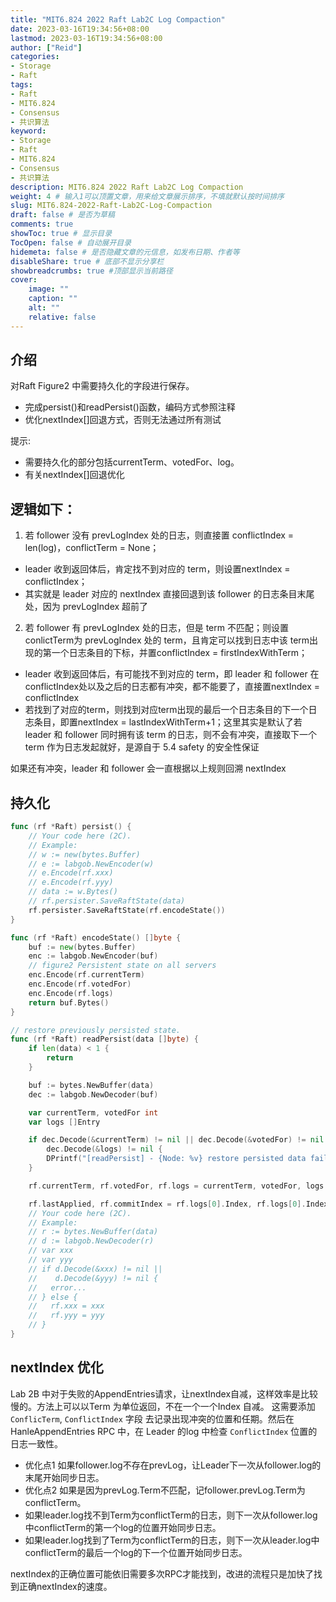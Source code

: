 ```yaml
---
title: "MIT6.824 2022 Raft Lab2C Log Compaction"
date: 2023-03-16T19:34:56+08:00
lastmod: 2023-03-16T19:34:56+08:00
author: ["Reid"]
categories: 
- Storage
- Raft
tags: 
- Raft
- MIT6.824
- Consensus
- 共识算法
keyword:
- Storage
- Raft
- MIT6.824
- Consensus
- 共识算法
description: MIT6.824 2022 Raft Lab2C Log Compaction
weight: 4 # 输入1可以顶置文章，用来给文章展示排序，不填就默认按时间排序
slug: MIT6.824-2022-Raft-Lab2C-Log-Compaction
draft: false # 是否为草稿
comments: true
showToc: true # 显示目录
TocOpen: false # 自动展开目录
hidemeta: false # 是否隐藏文章的元信息，如发布日期、作者等
disableShare: true # 底部不显示分享栏
showbreadcrumbs: true #顶部显示当前路径
cover:
    image: ""
    caption: ""
    alt: ""
    relative: false
---
```



## 介绍
对Raft Figure2 中需要持久化的字段进行保存。
- 完成persist()和readPersist()函数，编码方式参照注释
- 优化nextIndex[]回退方式，否则无法通过所有测试

提示: 
- 需要持久化的部分包括currentTerm、votedFor、log。
- 有关nextIndex[]回退优化

## 逻辑如下：

1. 若 follower 没有 prevLogIndex 处的日志，则直接置 conflictIndex = len(log)，conflictTerm = None；
- leader 收到返回体后，肯定找不到对应的 term，则设置nextIndex = conflictIndex；
- 其实就是 leader 对应的 nextIndex 直接回退到该 follower 的日志条目末尾处，因为 prevLogIndex 超前了

2. 若 follower 有 prevLogIndex 处的日志，但是 term 不匹配；则设置 conlictTerm为 prevLogIndex 处的 term，且肯定可以找到日志中该 term出现的第一个日志条目的下标，并置conflictIndex = firstIndexWithTerm；
- leader 收到返回体后，有可能找不到对应的 term，即 leader 和 follower 在conflictIndex处以及之后的日志都有冲突，都不能要了，直接置nextIndex = conflictIndex
- 若找到了对应的term，则找到对应term出现的最后一个日志条目的下一个日志条目，即置nextIndex = lastIndexWithTerm+1；这里其实是默认了若 leader 和 follower 同时拥有该 term 的日志，则不会有冲突，直接取下一个 term 作为日志发起就好，是源自于 5.4 safety 的安全性保证

如果还有冲突，leader 和 follower 会一直根据以上规则回溯 nextIndex

## 持久化
```go
func (rf *Raft) persist() {
	// Your code here (2C).
	// Example:
	// w := new(bytes.Buffer)
	// e := labgob.NewEncoder(w)
	// e.Encode(rf.xxx)
	// e.Encode(rf.yyy)
	// data := w.Bytes()
	// rf.persister.SaveRaftState(data)
	rf.persister.SaveRaftState(rf.encodeState())
}

func (rf *Raft) encodeState() []byte {
	buf := new(bytes.Buffer)
	enc := labgob.NewEncoder(buf)
	// figure2 Persistent state on all servers
	enc.Encode(rf.currentTerm)
	enc.Encode(rf.votedFor)
	enc.Encode(rf.logs)
	return buf.Bytes()
}

// restore previously persisted state.
func (rf *Raft) readPersist(data []byte) {
	if len(data) < 1 {
		return
	}

	buf := bytes.NewBuffer(data)
	dec := labgob.NewDecoder(buf)

	var currentTerm, votedFor int
	var logs []Entry

	if dec.Decode(&currentTerm) != nil || dec.Decode(&votedFor) != nil ||
		dec.Decode(&logs) != nil {
		DPrintf("[readPersist] - {Node: %v} restore persisted data failed", rf.me)
	}

	rf.currentTerm, rf.votedFor, rf.logs = currentTerm, votedFor, logs

	rf.lastApplied, rf.commitIndex = rf.logs[0].Index, rf.logs[0].Index
	// Your code here (2C).
	// Example:
	// r := bytes.NewBuffer(data)
	// d := labgob.NewDecoder(r)
	// var xxx
	// var yyy
	// if d.Decode(&xxx) != nil ||
	//    d.Decode(&yyy) != nil {
	//   error...
	// } else {
	//   rf.xxx = xxx
	//   rf.yyy = yyy
	// }
}
```

## nextIndex 优化
Lab 2B 中对于失败的AppendEntries请求，让nextIndex自减，这样效率是比较慢的。方法上可以以Term 为单位返回，不在一个一个Index 自减。
这需要添加 `ConflicTerm`, `ConflictIndex` 字段 去记录出现冲突的位置和任期。然后在 HanleAppendEntries RPC 中，在 Leader 的log
中检查 `ConflictIndex` 位置的日志一致性。

- 优化点1
如果follower.log不存在prevLog，让Leader下一次从follower.log的末尾开始同步日志。
- 优化点2
如果是因为prevLog.Term不匹配，记follower.prevLog.Term为conflictTerm。
- 如果leader.log找不到Term为conflictTerm的日志，则下一次从follower.log中conflictTerm的第一个log的位置开始同步日志。
- 如果leader.log找到了Term为conflictTerm的日志，则下一次从leader.log中conflictTerm的最后一个log的下一个位置开始同步日志。

nextIndex的正确位置可能依旧需要多次RPC才能找到，改进的流程只是加快了找到正确nextIndex的速度。